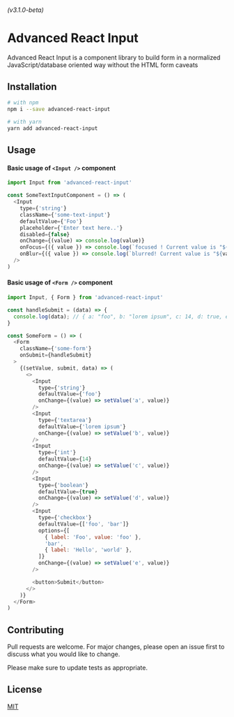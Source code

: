 ###### (v3.1.0-beta)
# Advanced React Input

Advanced React Input is a component library to build form in a normalized JavaScript/database oriented way without the HTML form caveats

## Installation

```bash
# with npm
npm i --save advanced-react-input

# with yarn
yarn add advanced-react-input
```

## Usage

#### Basic usage of `<Input />` component
```javascript
import Input from 'advanced-react-input'

const SomeTextInputComponent = () => (
  <Input
    type={'string'}
    className={'some-text-input'}
    defaultValue={'Foo'}
    placeholder={'Enter text here..'}
    disabled={false}
    onChange={(value) => console.log(value)}
    onFocus={({ value }) => console.log(`focused ! Current value is "${value}"`)}
    onBlur={({ value }) => console.log(`blurred! Current value is "${value}"`)}
  />
)
```

#### Basic usage of `<Form />` component
```javascript
import Input, { Form } from 'advanced-react-input'

const handleSubmit = (data) => {
  console.log(data); // { a: "foo", b: "lorem ipsum", c: 14, d: true, e: ['foo', 'bar'] }
}

const SomeForm = () => (
  <Form
    className={'some-form'}
    onSubmit={handleSubmit}
  >
    {(setValue, submit, data) => (
      <>
        <Input
          type={'string'}
          defaultValue={'foo'}
          onChange={(value) => setValue('a', value)}
        />
        <Input
          type={'textarea'}
          defaultValue={'lorem ipsum'}
          onChange={(value) => setValue('b', value)}
        />
        <Input
          type={'int'}
          defaultValue={14}
          onChange={(value) => setValue('c', value)}
        />
        <Input
          type={'boolean'}
          defaultValue={true}
          onChange={(value) => setValue('d', value)}
        />
        <Input
          type={'checkbox'}
          defaultValue={['foo', 'bar']}
          options={[
            { label: 'Foo', value: 'foo' },
            'bar',
            { label: 'Hello', 'world' },
          ]}
          onChange={(value) => setValue('e', value)}
        />

        <button>Submit</button>
      </>
    )}
  </Form>
)
```

## Contributing
Pull requests are welcome. For major changes, please open an issue first to discuss what you would like to change.

Please make sure to update tests as appropriate.

## License
[MIT](https://opensource.org/licenses/MIT)